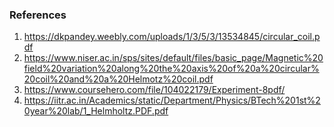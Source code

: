 ### References
1. https://dkpandey.weebly.com/uploads/1/3/5/3/13534845/circular_coil.pdf
2. https://www.niser.ac.in/sps/sites/default/files/basic_page/Magnetic%20field%20variation%20along%20the%20axis%20of%20a%20circular%20coil%20and%20a%20Helmotz%20coil.pdf
3. https://www.coursehero.com/file/104022179/Experiment-8pdf/
4. https://iitr.ac.in/Academics/static/Department/Physics/BTech%201st%20year%20lab/1_Helmholtz.PDF.pdf
